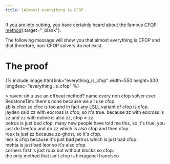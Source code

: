 ```yaml
---
title: (Almost) everything is CFOP
---
```

If you are into cubing, you have certainly heard about the famous [CFOP method](https://www.speedsolving.com/wiki/index.php/CFOP_method){:target="_blank"}.

The following message will show you that almost everything is CFOP and that therefore, non-CFOP solvers do not exist.

# The proof
{% include image.html link="everything_is_cfop" width=550 height=300 longdesc="everything_is_cfop" %}

<p id="everything_is_cfop">> raven: oh u use an offbeat method? name every non cfop solver ever<br>
RedstoneTim: there's none because we all use cfop.<br>
zb is cfop so cfce is too and in fact any LSLL variant of cfop is cfop.<br>
jayden said zz with eocross is cfop, so it's true. because zz with eocross is zz and zz with eoline is also zz, cfop = zz.<br>
petrus is just bad cfop. many new people have told me this, so it's true. you just do freefop and do zz which is also cfop and then cfop.<br>
roux is just zz because zz-ghost, so it's cfop.<br>
leor is cfop because it's just bad petrus which is just bad cfop.<br>
mehta is just bad leor so it's also cfop.<br>
corners first is just roux but without blocks so cfop.<br>
the only method that isn't cfop is hexagonal francisco<br>
</p>
